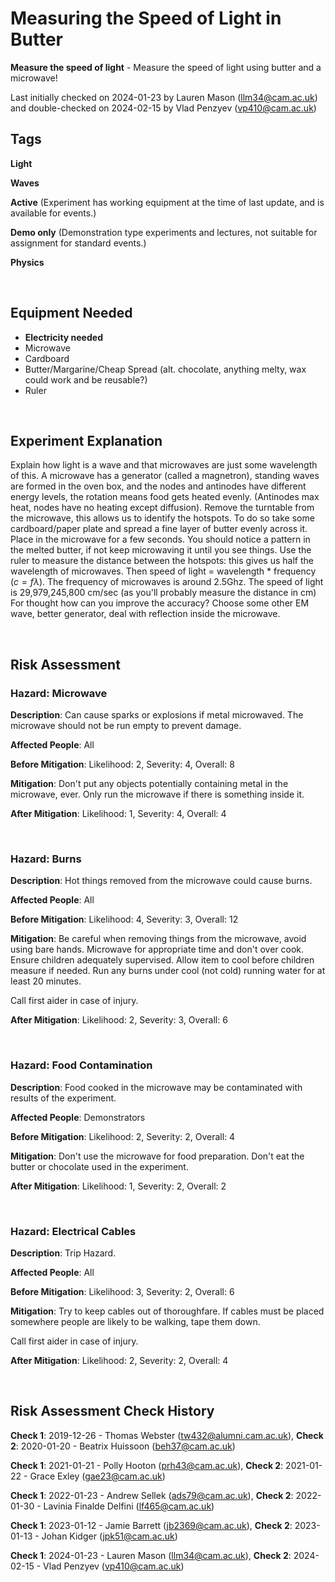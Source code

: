 # Measuring the Speed of Light in Butter

**Measure the speed of light** - Measure the speed of light using butter and a microwave!

Last initially checked on 2024-01-23 by Lauren Mason (llm34@cam.ac.uk) and double-checked on 2024-02-15 by Vlad Penzyev (vp410@cam.ac.uk)

## Tags
<!--- Start Tags (DO NOT REMOVE THIS COMMENT) --->

**Light**

**Waves**

**Active** (Experiment has working equipment at the time of last update, and is available for events.)

**Demo only** (Demonstration type experiments and lectures, not suitable for assignment for standard events.)

**Physics**
<!--- End Tags (DO NOT REMOVE THIS COMMENT) --->

<br/>

## Equipment Needed 
- **Electricity needed**
- Microwave
- Cardboard
- Butter/Margarine/Cheap Spread (alt. chocolate, anything melty, wax could work and be reusable?)
- Ruler

<br/>

## Experiment Explanation 

Explain how light is a wave and that microwaves are just some wavelength of this. A microwave has a generator (called a magnetron), standing waves are formed in the oven box, and the nodes and antinodes have different energy levels, the rotation means food gets heated evenly. (Antinodes max heat, nodes have no heating except diffusion).
Remove the turntable from the microwave, this allows us to identify the hotspots. To do so take some cardboard/paper plate and spread a fine layer of butter evenly across it. Place in the microwave for a few seconds. You should notice a pattern in the melted butter, if not keep microwaving it until you see things. 
Use the ruler to measure the distance between the hotspots: this gives us half the wavelength of microwaves. 
Then speed of light = wavelength * frequency ($c=f\lambda$). The frequency of microwaves is around 2.5Ghz. 
The speed of light is 29,979,245,800 cm/sec (as you'll probably measure the distance in cm)
For thought how can you improve the accuracy? Choose some other EM wave, better generator, deal with reflection inside the microwave.

<br/>

## Risk Assessment

### **Hazard**: Microwave

**Description**: Can cause sparks or explosions if metal microwaved. The microwave should not be run empty to prevent damage.

**Affected People**: All

**Before Mitigation**: Likelihood: 2, Severity: 4, Overall: 8

**Mitigation**: Don't put any objects potentially containing metal in the microwave, ever. Only run the microwave if there is something inside it.

**After Mitigation**: Likelihood: 1, Severity: 4, Overall: 4

<br/>

### **Hazard**: Burns

**Description**: Hot things removed from the microwave could cause burns.

**Affected People**: All

**Before Mitigation**: Likelihood: 4, Severity: 3, Overall: 12

**Mitigation**: Be careful when removing things from the microwave, avoid using bare hands. Microwave for appropriate time and don't over cook. Ensure children adequately supervised. Allow item to cool before children measure if needed. Run any burns under cool (not cold) running water for at least 20 minutes.

Call first aider in case of injury.

**After Mitigation**: Likelihood: 2, Severity: 3, Overall: 6

<br/>

### **Hazard**: Food Contamination

**Description**: Food cooked in the microwave may be contaminated with results of the experiment.

**Affected People**: Demonstrators

**Before Mitigation**: Likelihood: 2, Severity: 2, Overall: 4

**Mitigation**: Don't use the microwave for food preparation. Don't eat the butter or chocolate used in the experiment.

**After Mitigation**: Likelihood: 1, Severity: 2, Overall: 2

<br/>

### **Hazard**: Electrical Cables

**Description**: Trip Hazard.

**Affected People**: All

**Before Mitigation**: Likelihood: 3, Severity: 2, Overall: 6

**Mitigation**: Try to keep cables out of thoroughfare. If cables must be placed somewhere people are likely to be walking, tape them down.

Call first aider in case of injury.

**After Mitigation**: Likelihood: 2, Severity: 2, Overall: 4

<br/>

## Risk Assessment Check History 

**Check 1**: 2019-12-26 - Thomas Webster (tw432@alumni.cam.ac.uk), **Check 2**: 2020-01-20 - Beatrix Huissoon (beh37@cam.ac.uk)

**Check 1**: 2021-01-21 - Polly Hooton (prh43@cam.ac.uk), **Check 2**: 2021-01-22 - Grace Exley (gae23@cam.ac.uk)

**Check 1**: 2022-01-23 - Andrew Sellek (ads79@cam.ac.uk), **Check 2**: 2022-01-30 - Lavinia Finalde Delfini (lf465@cam.ac.uk)

**Check 1**: 2023-01-12 - Jamie Barrett (jb2369@cam.ac.uk), **Check 2**: 2023-01-13 - Johan Kidger (jpk51@cam.ac.uk)

**Check 1**: 2024-01-23 - Lauren Mason (llm34@cam.ac.uk),  **Check 2**: 2024-02-15 - Vlad Penzyev (vp410@cam.ac.uk)
